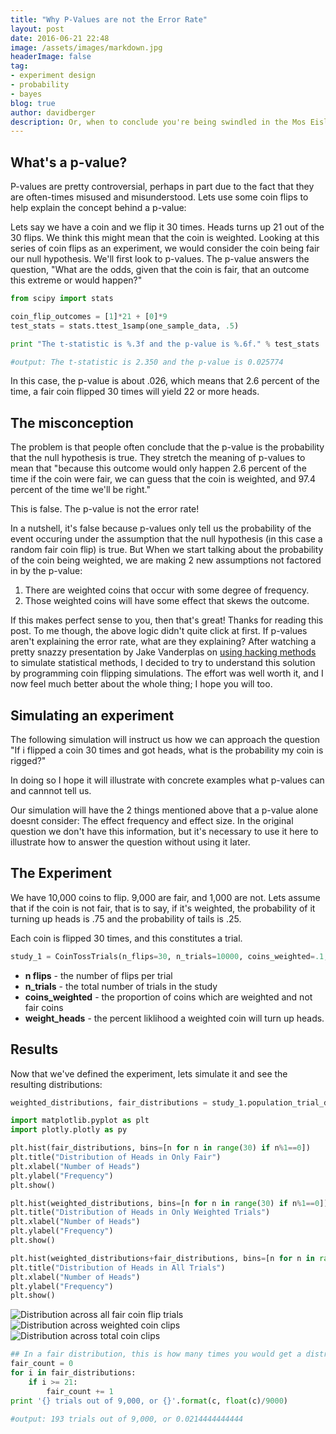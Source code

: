 ```yaml
---
title: "Why P-Values are not the Error Rate"
layout: post
date: 2016-06-21 22:48
image: /assets/images/markdown.jpg
headerImage: false
tag:
- experiment design
- probability
- bayes
blog: true
author: davidberger
description: Or, when to conclude you're being swindled in the Mos Eisley cantina   
---
```

## What's a p-value?

P-values are pretty controversial, perhaps in part due to the fact that they are often-times misused and misunderstood. Lets use some coin flips to help explain the concept behind a p-value:

Lets say we have a coin and we flip it 30 times. Heads turns up 21 out of the 30 flips. We think this might mean that the coin is weighted. Looking at this series of coin flips as an experiment, we would consider the coin being fair our null hypothesis. We'll first look to p-values. The p-value answers the question, "What are the odds, given that the coin is fair, that an outcome this extreme or would happen?"


``` python
from scipy import stats

coin_flip_outcomes = [1]*21 + [0]*9
test_stats = stats.ttest_1samp(one_sample_data, .5)

print "The t-statistic is %.3f and the p-value is %.6f." % test_stats

#output: The t-statistic is 2.350 and the p-value is 0.025774
```

In this case, the p-value is about .026, which means that 2.6 percent of the time, a fair coin flipped 30 times will yield 22 or more heads.


## The misconception
The problem is that people often conclude that the p-value is the probability that the null hypothesis is true. They stretch the meaning of p-values to mean that "because this outcome would only happen 2.6 percent of the time if the coin were fair, we can guess that the coin is weighted, and 97.4 percent of the time we'll be right."

This is false. The p-value is not the error rate! 

In a nutshell, it's false because p-values only tell us the probability of the event occuring under the assumption that the null hypothesis (in this case a random fair coin flip) is true. But When we start talking about the probability of the coin being weighted, we are making 2 new assumptions not factored in by the p-value:
1. There are weighted coins that occur with some degree of frequency.
2. Those weighted coins will have some effect that skews the outcome.  

If this makes perfect sense to you, then that's great! Thanks for reading this post. To me though, the above logic didn't quite click at first. If p-values aren't explaining the error rate, what are they explaining? After watching a pretty snazzy presentation by Jake Vanderplas on [using hacking methods](https://www.youtube.com/watch?v=Iq9DzN6mvYA) to simulate statistical methods, I decided to try to understand this solution by programming coin flipping simulations. The effort was well worth it, and I now feel much better about the whole thing; I hope you will too.

## Simulating an experiment

The following simulation will instruct us how we can approach the question "If i flipped a coin 30 times and got heads, what is the probability my coin is rigged?" 

In doing so I hope it will illustrate with concrete examples what p-values can and cannnot tell us.

Our simulation will have the 2 things mentioned above that a p-value alone doesnt consider: The effect frequency and effect size. In the original question we don't have this information, but it's necessary to use it here to illustrate how to answer the question without using it later.

## The Experiment
We have 10,000 coins to flip. 9,000 are fair, and 1,000 are not. Lets assume that if the coin is not fair, that is to say, if it's weighted, the probability of it turning up heads is .75 and the probability of tails is .25. 

Each coin is flipped 30 times, and this constitutes a trial.

``` python
study_1 = CoinTossTrials(n_flips=30, n_trials=10000, coins_weighted=.1, weight_heads=75)
```

- **n flips** - the number of flips per trial
- **n_trials** - the total number of trials in the study 
- **coins_weighted** - the proportion of coins which are weighted and not fair coins 
- **weight_heads** - the percent liklihood a weighted coin will turn up heads.

## Results
Now that we've defined the experiment, lets simulate it and see the resulting distributions:

``` python
weighted_distributions, fair_distributions = study_1.population_trial_distributions()
```
``` python 
import matplotlib.pyplot as plt
import plotly.plotly as py

plt.hist(fair_distributions, bins=[n for n in range(30) if n%1==0])
plt.title("Distribution of Heads in Only Fair")
plt.xlabel("Number of Heads")
plt.ylabel("Frequency")
plt.show()

plt.hist(weighted_distributions, bins=[n for n in range(30) if n%1==0])
plt.title("Distribution of Heads in Only Weighted Trials")
plt.xlabel("Number of Heads")
plt.ylabel("Frequency")
plt.show()

plt.hist(weighted_distributions+fair_distributions, bins=[n for n in range(30) if n%1==0])
plt.title("Distribution of Heads in All Trials")
plt.xlabel("Number of Heads")
plt.ylabel("Frequency")
plt.show()
```

![Distribution across all fair coin flip trials](https://raw.githubusercontent.com/dberger1989/dberger1989.github.io/master/assets/images/post_images/dist_heads_fair.png)
![Distribution across weighted coin clips](https://raw.githubusercontent.com/dberger1989/dberger1989.github.io/master/assets/images/post_images/dist_heads_weighted.png)
![Distribution across total coin clips](https://raw.githubusercontent.com/dberger1989/dberger1989.github.io/master/assets/images/post_images/dist_heads_total.png)



``` python
## In a fair distribution, this is how many times you would get a distribution of 21 heads or more. 
fair_count = 0
for i in fair_distributions:
    if i >= 21:
        fair_count += 1
print '{} trials out of 9,000, or {}'.format(c, float(c)/9000)

#output: 193 trials out of 9,000, or 0.0214444444444
```






